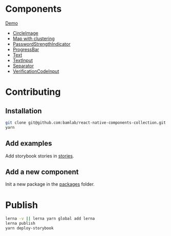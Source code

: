 # Components

[Demo](https://bamlab.github.io/react-native-components-collection/)

* [CircleImage](./packages/react-native-component-circle-image)
* [Map with clustering](./packages/react-native-component-map-clustering)
* [PasswordStrengthIndicator](./packages/react-native-component-password-strength-indicator)
* [ProgressBar](./packages/react-native-component-progress-bar)
* [Text](./packages/react-native-component-text)
* [TextInput](./packages/react-native-component-text-input)
* [Separator](./packages/react-native-component-separator)
* [VerificationCodeInput](./packages/react-native-component-verification-code-input)

# Contributing

## Installation

```bash
git clone git@github.com:bamlab/react-native-components-collection.git
yarn
```

## Add examples

Add storybook stories in [stories](./stories).

## Add a new component

Init a new package in the [packages](./packages) folder.

# Publish

```bash
lerna -v || lerna yarn global add lerna
lerna publish
yarn deploy-storybook
```
